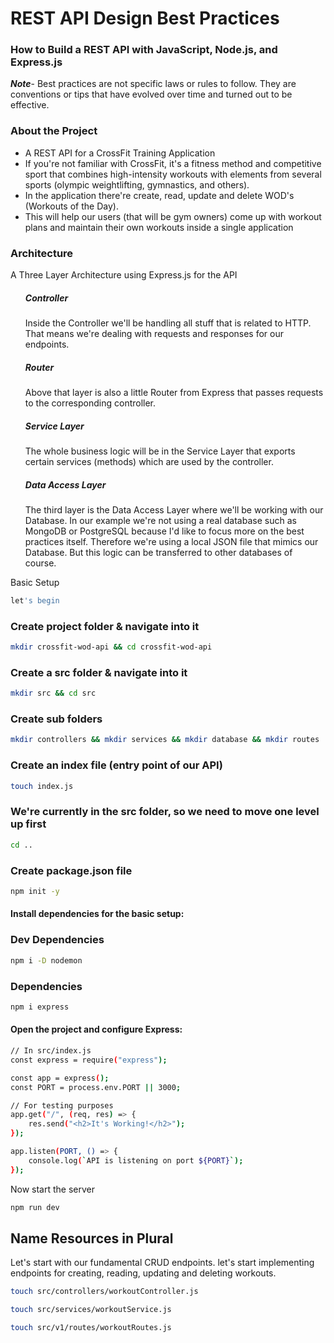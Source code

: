<h1> REST API Design Best Practices </h1> 

<h3> How to Build a REST API with JavaScript, Node.js, and Express.js</h3>

<b><i>Note</i></b>- Best practices are not specific laws or rules to follow. They are conventions or tips that have evolved over time and turned out to be effective.

### About the Project
<ul>
<li>A REST API for a CrossFit Training Application</li>
<li>If you're not familiar with CrossFit, it's a fitness method and competitive sport that combines high-intensity workouts with elements from several sports (olympic weightlifting, gymnastics, and others).</li>
<li>In the application there're create, read, update and delete WOD's (Workouts of the Day).</li>
<li>This will help our users (that will be gym owners) come up with workout plans and maintain their own workouts inside a single application</li>
</ul>

### Architecture
<p>A Three Layer Architecture using Express.js for the API  </p>
<ul>
<h5>Controller</h5> <p>Inside the Controller we'll be handling all stuff that is related to HTTP. That means we're dealing with requests and responses for our endpoints. </p>
<h5>Router</h5><p>Above that layer is also a little Router from Express that passes requests to the corresponding controller.</p>
<h5>Service Layer</h5> <p>The whole business logic will be in the Service Layer that exports certain services (methods) which are used by the controller.</p>
<h5>Data Access Layer</h5> <p>The third layer is the Data Access Layer where we'll be working with our Database. In our example we're not using a real database such as MongoDB or PostgreSQL because I'd like to focus more on the best practices itself. Therefore we're using a local JSON file that mimics our Database. But this logic can be transferred to other databases of course.</p>
</ul

<h3>Basic Setup</h3>

```bash
let's begin
```
### Create project folder & navigate into it
```bash
mkdir crossfit-wod-api && cd crossfit-wod-api
```

### Create a src folder & navigate into it
```bash
mkdir src && cd src
```
### Create sub folders
```bash
mkdir controllers && mkdir services && mkdir database && mkdir routes

```

### Create an index file (entry point of our API)
```bash
touch index.js
```
### We're currently in the src folder, so we need to move one level up first 
```bash
cd .. 
```
### Create package.json file 
```bash
npm init -y
```

<h4>Install dependencies for the basic setup: </h4>

### Dev Dependencies 
```bash
npm i -D nodemon 
```

### Dependencies 
```bash
npm i express
```

<h4>Open the project and configure Express:</h4>

```bash
// In src/index.js 
const express = require("express"); 

const app = express(); 
const PORT = process.env.PORT || 3000; 

// For testing purposes 
app.get("/", (req, res) => { 
    res.send("<h2>It's Working!</h2>"); 
}); 

app.listen(PORT, () => { 
    console.log(`API is listening on port ${PORT}`); 
});
```

Now start the server
```bash
npm run dev 
```
## Name Resources in Plural
Let's start with our fundamental CRUD endpoints.
let's start implementing endpoints for creating, reading, updating and deleting workouts.
```bash
touch src/controllers/workoutController.js 

touch src/services/workoutService.js 

touch src/v1/routes/workoutRoutes.js
```


